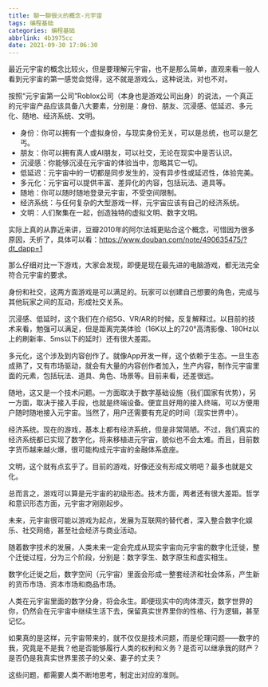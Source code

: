 ```yaml
---
title: 聊一聊很火的概念-元宇宙
tags: 编程基础
categories: 编程基础
abbrlink: 4b3975cc
date: 2021-09-30 17:06:30
---
```


最近元宇宙的概念比较火，但是要理解元宇宙，也不是那么简单，直观来看一般人看到元宇宙的第一感觉会觉得，这不就是游戏么，这种说法，对也不对。

按照“元宇宙第一公司”Roblox公司（本身也是游戏公司出身）的说法，一个真正的元宇宙产品应该具备八大要素，分别是：身份、朋友、沉浸感、低延迟、多元化、随地、经济系统、文明。

* 身份：你可以拥有一个虚拟身份，与现实身份无关，可以是总统，也可以是乞丐。
* 朋友：你可以拥有真人或AI朋友，可以社交，无论在现实中是否认识。
* 沉浸感：你能够沉浸在元宇宙的体验当中，忽略其它一切。
* 低延迟：元宇宙中的一切都是同步发生的，没有异步性或延迟性，体验完美。
* 多元化：元宇宙可以提供丰富、差异化的内容，包括玩法、道具等。
* 随地：你可以随时随地登录元宇宙，不受空间限制。
* 经济系统：与任何复杂的大型游戏一样，元宇宙应该有自己的经济系统。
* 文明：人们聚集在一起，创造独特的虚拟文明、数字文明。

实际上真的从靠近来讲，豆瓣2010年的阿尔法城更贴合这个概念，可惜因为很多原因，夭折了，具体可以看：https://www.douban.com/note/490635475/?dt_dapp=1

那么仔细对比一下游戏，大家会发现，即便是现在最先进的电脑游戏，都无法完全符合元宇宙的要求。

身份和社交，这两方面游戏是可以满足的。玩家可以创建自己想要的角色，完成与其他玩家之间的互动，形成社交关系。

沉浸感、低延时，这个我们在介绍5G、VR/AR的时候，反复解释过。以目前的技术来看，勉强可以满足，但是距离完美体验（16K以上的720°高清影像、180Hz以上的刷新率、5ms以下的延时）还有很大差距。

多元化，这个涉及到内容创作了。就像App开发一样，这个依赖于生态。一旦生态成熟了，又有市场驱动，就会有大量的内容创作者加入，生产内容，制作元宇宙里面的元素，包括玩法、道具、角色、场景等。目前来看，还差很远。

随地，这又是一个技术问题。一方面取决于数字基础设施（我们国家有优势），另一方面，取决于接入手段，也就是终端设备。便宜且好用的接入终端，可以方便用户随时随地接入元宇宙。当然了，用户还需要有充足的时间（现实世界中）。

经济系统。现在的游戏，基本上都有经济系统，但是非常简陋。不过，我们真实的经济系统都已实现了数字化，将来移植进元宇宙，貌似也不会太难。而且，目前数字货币越来越火爆，很可能构成元宇宙的金融体系底座。


文明，这个就有点玄乎了。目前的游戏，好像还没有形成文明吧？最多也就是文化。


总而言之，游戏可以算是元宇宙的初级形态。技术方面，两者还有很大差距。哲学和意识形态方面，元宇宙才刚刚起步。

未来，元宇宙很可能以游戏为起点，发展为互联网的替代者，深入整合数字化娱乐、社交网络，甚至社会经济与商业活动。


随着数字技术的发展，人类未来一定会完成从现实宇宙向元宇宙的数字化迁徙，整个迁徙过程，分为三个阶段，分别是：数字孪生、数字原生和虚实相生。


数字化迁徙之后，数字空间（元宇宙）里面会形成一整套经济和社会体系，产生新的货币市场、资本市场和商品市场。

人类在元宇宙里面的数字分身，将会永生。即便现实中的肉体湮灭，数字世界的你，仍然会在元宇宙中继续生活下去，保留真实世界里你的性格、行为逻辑，甚至记忆。

如果真的是这样，元宇宙带来的，就不仅仅是技术问题，而是伦理问题——数字的我，究竟是不是我？他是否能够履行人类的权利和义务？是否可以继承我的财产？是否仍是我真实世界里孩子的父亲、妻子的丈夫？

这些问题，都需要人类不断地思考，制定出对应的准则。


